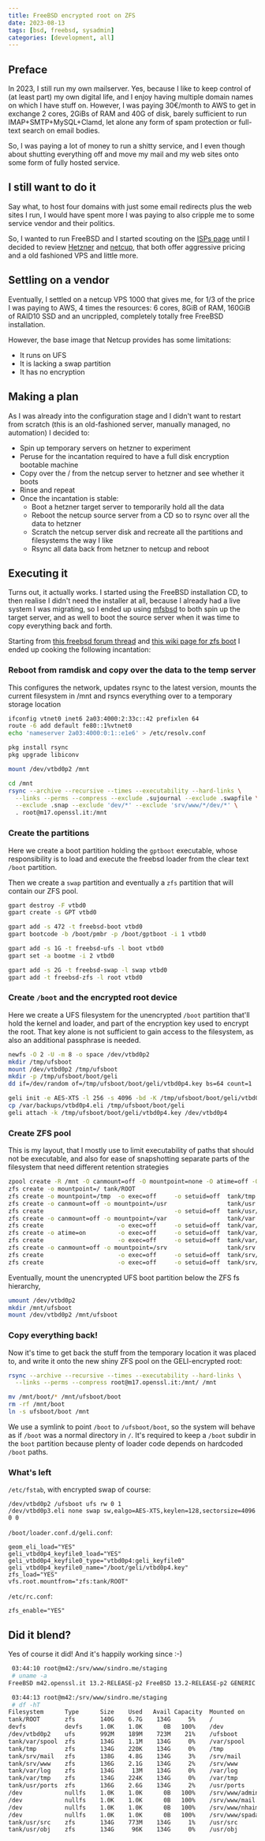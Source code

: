 ```yaml
---
title: FreeBSD encrypted root on ZFS
date: 2023-08-13
tags: [bsd, freebsd, sysadmin]
categories: [development, all]
---
```


## Preface

In 2023, I still run my own mailserver. Yes, because I like to keep control of
(at least part) my own digital life, and I enjoy having multiple domain names
on which I have stuff on. However, I was paying 30€/month to AWS to get in
exchange 2 cores, 2GiBs of RAM and 40G of disk, barely sufficient to run
IMAP+SMTP+MySQL+Clamd, let alone any form of spam protection or full-text
search on email bodies.

So, I was paying a lot of money to run a shitty service, and I even though
about shutting everything off and move my mail and my web sites onto some
form of fully hosted service.

## I still want to do it

Say what, to host four domains with just some email redirects plus the web
sites I run, I would have spent more I was paying to also cripple me to
some service vendor and their politics.

So, I wanted to run FreeBSD and I started scouting on the [ISPs
page](https://www.freebsd.org/commercial/isp/) until I decided to review
[Hetzner](https://www.hetzner.com/cloud) and
[netcup](https://www.netcup.eu/vserver/vps.php), that both offer aggressive
pricing and a old fashioned VPS and little more.

## Settling on a vendor

Eventually, I settled on a netcup VPS 1000 that gives me, for 1/3 of the price
I was paying to AWS, 4 times the resources: 6 cores, 8GiB of RAM, 160GiB of
RAID10 SSD and an uncrippled, completely totally free FreeBSD installation.

However, the base image that Netcup provides has some limitations:

- It runs on UFS
- It is lacking a swap partition
- It has no encryption

## Making a plan

As I was already into the configuration stage and I didn't want to restart
from scratch (this is an old-fashioned server, manually managed, no automation)
I decided to:

* Spin up temporary servers on hetzner to experiment
* Peruse for the incantation required to have a full disk encryption bootable
  machine
* Copy over the / from the netcup server to hetzner and see whether it boots
* Rinse and repeat
* Once the incantation is stable:
  * Boot a hetzner target server to temporarily hold all the data
  * Reboot the netcup source server from a CD so to rsync over all the data to hetzner
  * Scratch the netcup server disk and recreate all the partitions and filesystems
    the way I like
  * Rsync all data back from hetzner to netcup and reboot

## Executing it

Turns out, it actually works. I started using the FreeBSD installation CD, to
then realise I didn't need the installer at all, because I already had a live
system I was migrating, so I ended up using [mfsbsd](https://mfsbsd.vx.sk/)
to both spin up the target server, and as well to boot the source server when
it was time to copy everything back and forth.

Starting from [this freebsd forum
thread](https://forums.freebsd.org/threads/howto-freebsd-10-1-amd64-uefi-boot-with-encrypted-zfs-root-using-geli.51393/)
and [this wiki page for zfs
boot](https://wiki.freebsd.org/RootOnZFS/GPTZFSBoot) I ended up cooking the
following incantation:

### Reboot from ramdisk and copy over the data to the temp server

This configures the network, updates rsync to the latest version, mounts the
current filesystem in /mnt and rsyncs everything over to a temporary storage
location

```bash
ifconfig vtnet0 inet6 2a03:4000:2:33c::42 prefixlen 64
route -6 add default fe80::1%vtnet0
echo 'nameserver 2a03:4000:0:1::e1e6' > /etc/resolv.conf

pkg install rsync
pkg upgrade libiconv

mount /dev/vtbd0p2 /mnt

cd /mnt
rsync --archive --recursive --times --executability --hard-links \
  --links --perms --compress --exclude .sujournal --exclude .swapfile \
  --exclude .snap --exclude 'dev/*' --exclude 'srv/www/*/dev/*' \
  . root@m17.openssl.it:/mnt
```

### Create the partitions

Here we create a boot partition holding the `gptboot` executable, whose
responsibility is to load and execute the freebsd loader from the clear
text `/boot` partition.

Then we create a `swap` partition and eventually a `zfs` partition that
will contain our ZFS pool.

```bash
gpart destroy -F vtbd0
gpart create -s GPT vtbd0

gpart add -s 472 -t freebsd-boot vtbd0
gpart bootcode -b /boot/pmbr -p /boot/gptboot -i 1 vtbd0

gpart add -s 1G -t freebsd-ufs -l boot vtbd0
gpart set -a bootme -i 2 vtbd0

gpart add -s 2G -t freebsd-swap -l swap vtbd0
gpart add -t freebsd-zfs -l root vtbd0
```

### Create `/boot` and the encrypted root device

Here we create a UFS filesystem for the unencrypted `/boot` partition
that'll hold the kernel and loader, and part of the encryption key used
to encrypt the root. That key alone is not sufficient to gain access to
the filesystem, as also an additional passphrase is needed.

```bash
newfs -O 2 -U -m 8 -o space /dev/vtbd0p2
mkdir /tmp/ufsboot
mount /dev/vtbd0p2 /tmp/ufsboot
mkdir -p /tmp/ufsboot/boot/geli
dd if=/dev/random of=/tmp/ufsboot/boot/geli/vtbd0p4.key bs=64 count=1

geli init -e AES-XTS -l 256 -s 4096 -bd -K /tmp/ufsboot/boot/geli/vtbd0p4.key /dev/vtbd0p4
cp /var/backups/vtbd0p4.eli /tmp/ufsboot/boot/geli
geli attach -k /tmp/ufsboot/boot/geli/vtbd0p4.key /dev/vtbd0p4
```

### Create ZFS pool

This is my layout, that I mostly use to limit executability of paths that
should not be executable, and also for ease of snapshotting separate parts of
the filesystem that need different retention strategies

```bash
zpool create -R /mnt -O canmount=off -O mountpoint=none -O atime=off -O compression=lz4 tank /dev/vtbd0p4.eli
zfs create -o mountpoint=/ tank/ROOT
zfs create -o mountpoint=/tmp  -o exec=off     -o setuid=off  tank/tmp
zfs create -o canmount=off -o mountpoint=/usr                 tank/usr
zfs create                                     -o setuid=off  tank/usr/ports
zfs create -o canmount=off -o mountpoint=/var                 tank/var
zfs create                     -o exec=off     -o setuid=off  tank/var/log
zfs create -o atime=on         -o exec=off     -o setuid=off  tank/var/spool
zfs create                     -o exec=off     -o setuid=off  tank/var/tmp
zfs create -o canmount=off -o mountpoint=/srv                 tank/srv
zfs create                     -o exec=off     -o setuid=off  tank/srv/mail
zfs create                     -o exec=off     -o setuid=off  tank/srv/www
```

Eventually, mount the unencrypted UFS boot partition below the ZFS fs
hierarchy,

```bash
umount /dev/vtbd0p2
mkdir /mnt/ufsboot
mount /dev/vtbd0p2 /mnt/ufsboot
```

### Copy everything back!

Now it's time to get back the stuff from the temporary location it was placed to,
and write it onto the new shiny ZFS pool on the GELI-encrypted root:

```bash
rsync --archive --recursive --times --executability --hard-links \
  --links --perms --compress root@m17.openssl.it:/mnt/ /mnt

mv /mnt/boot/* /mnt/ufsboot/boot
rm -rf /mnt/boot
ln -s ufsboot/boot /mnt
```

We use a symlink to point `/boot` to `/ufsboot/boot`, so the system will behave
as if `/boot` was a normal directory in `/`. It's required to keep a `/boot`
subdir in the `boot` partition because plenty of loader code depends on
hardcoded `/boot` paths.

### What's left

`/etc/fstab`, with encrypted swap of course:

```
/dev/vtbd0p2 /ufsboot ufs rw 0 1
/dev/vtbd0p3.eli none swap sw,ealgo=AES-XTS,keylen=128,sectorsize=4096 0 0
```


`/boot/loader.conf.d/geli.conf`:

```
geom_eli_load="YES"
geli_vtbd0p4_keyfile0_load="YES"
geli_vtbd0p4_keyfile0_type="vtbd0p4:geli_keyfile0"
geli_vtbd0p4_keyfile0_name="/boot/geli/vtbd0p4.key"
zfs_load="YES"
vfs.root.mountfrom="zfs:tank/ROOT"
```

`/etc/rc.conf`:

```
zfs_enable="YES"
```

## Did it blend?

Yes of course it did! And it's happily working since :-)

```bash
 03:44:10 root@m42:/srv/www/sindro.me/staging
 # uname -a
FreeBSD m42.openssl.it 13.2-RELEASE-p2 FreeBSD 13.2-RELEASE-p2 GENERIC amd64

 03:44:13 root@m42:/srv/www/sindro.me/staging
 # df -hT
Filesystem      Type      Size    Used   Avail Capacity  Mounted on
tank/ROOT       zfs       140G    6.7G    134G     5%    /
devfs           devfs     1.0K    1.0K      0B   100%    /dev
/dev/vtbd0p2    ufs       992M    189M    723M    21%    /ufsboot
tank/var/spool  zfs       134G    1.1M    134G     0%    /var/spool
tank/tmp        zfs       134G    220K    134G     0%    /tmp
tank/srv/mail   zfs       138G    4.8G    134G     3%    /srv/mail
tank/srv/www    zfs       136G    2.1G    134G     2%    /srv/www
tank/var/log    zfs       134G     13M    134G     0%    /var/log
tank/var/tmp    zfs       134G    224K    134G     0%    /var/tmp
tank/usr/ports  zfs       136G    2.6G    134G     2%    /usr/ports
/dev            nullfs    1.0K    1.0K      0B   100%    /srv/www/admin.openssl.it/dev
/dev            nullfs    1.0K    1.0K      0B   100%    /srv/www/mail.openssl.it/dev
/dev            nullfs    1.0K    1.0K      0B   100%    /srv/www/nhaima.org/dev
/dev            nullfs    1.0K    1.0K      0B   100%    /srv/www/spadaspa.it/dev
tank/usr/src    zfs       134G    773M    134G     1%    /usr/src
tank/usr/obj    zfs       134G     96K    134G     0%    /usr/obj
```
